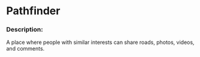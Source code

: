 # Pathfinder

### Description:
A place where people with similar interests can share roads, photos, videos, and comments.
